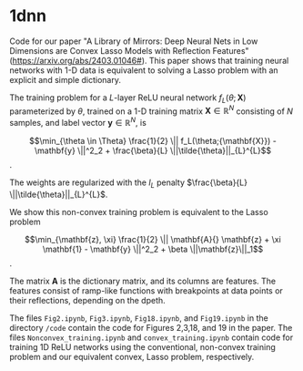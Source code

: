 # 1dnn

Code for our paper "A Library of Mirrors: Deep Neural Nets in Low Dimensions are Convex Lasso Models with Reflection Features" (https://arxiv.org/abs/2403.01046#). This paper shows that training neural networks with 1-D data is equivalent to solving a Lasso problem with an explicit and simple dictionary.

The training problem for a $L$-layer ReLU neural network $f_L(\theta;{\mathbf{X}})$ parameterized by $\theta$, trained on a 1-D training matrix $\mathbf{X} \in \mathbb{R}^N$ consisting of $N$ samples, and label vector $\mathbf{y}\in \mathbb{R}^N$, is 

$$\min_{\theta \in \Theta}  \frac{1}{2} \|| f_L(\theta;{\mathbf{X}})  - \mathbf{y} \||^2_2 + \frac{\beta}{L}  \||\tilde{\theta}||_{L}^{L}$$ .

The weights are regularized with the $l_L$ penalty $\frac{\beta}{L}  \||\tilde{\theta}||_{L}^{L}$.  

We show this non-convex training problem is equivalent to the Lasso problem

$$\min_{\mathbf{z}, \xi}  \frac{1}{2} \|| \mathbf{A}{} \mathbf{z} + \xi \mathbf{1} - \mathbf{y} \||^2_2 + \beta \||\mathbf{z}\||_1$$ .

The matrix $\mathbf{A}$ is the dictionary matrix, and its columns are features. The features consist of ramp-like functions with breakpoints at data points or their reflections, depending on the dpeth. 

The files ```Fig2.ipynb```, ```Fig3.ipynb```, ```Fig18.ipynb```, and ```Fig19.ipynb``` in the directory ```/code``` contain the code for Figures 2,3,18, and 19 in the paper. The files ```Nonconvex_training.ipynb``` and ```convex_training.ipynb``` contain code for training 1D ReLU networks using the conventional, non-convex training problem and our equivalent convex, Lasso problem, respectively.
